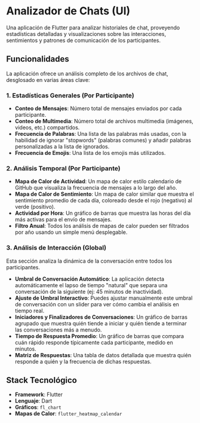 # Analizador de Chats (UI)

Una aplicación de Flutter para analizar historiales de chat, proveyendo estadísticas detalladas y visualizaciones sobre las interacciones, sentimientos y patrones de comunicación de los participantes.

## Funcionalidades

La aplicación ofrece un análisis completo de los archivos de chat, desglosado en varias áreas clave:

### 1. Estadísticas Generales (Por Participante)

- **Conteo de Mensajes**: Número total de mensajes enviados por cada participante.
- **Conteo de Multimedia**: Número total de archivos multimedia (imágenes, videos, etc.) compartidos.
- **Frecuencia de Palabras**: Una lista de las palabras más usadas, con la habilidad de ignorar "stopwords" (palabras comunes) y añadir palabras personalizadas a la lista de ignorados.
- **Frecuencia de Emojis**: Una lista de los emojis más utilizados.

### 2. Análisis Temporal (Por Participante)

- **Mapa de Calor de Actividad**: Un mapa de calor estilo calendario de GitHub que visualiza la frecuencia de mensajes a lo largo del año.
- **Mapa de Calor de Sentimiento**: Un mapa de calor similar que muestra el sentimiento promedio de cada día, coloreado desde el rojo (negativo) al verde (positivo).
- **Actividad por Hora**: Un gráfico de barras que muestra las horas del día más activas para el envío de mensajes.
- **Filtro Anual**: Todos los análisis de mapas de calor pueden ser filtrados por año usando un simple menú desplegable.

### 3. Análisis de Interacción (Global)

Esta sección analiza la dinámica de la conversación entre todos los participantes.

- **Umbral de Conversación Automático**: La aplicación detecta automáticamente el lapso de tiempo "natural" que separa una conversación de la siguiente (ej: 45 minutos de inactividad).
- **Ajuste de Umbral Interactivo**: Puedes ajustar manualmente este umbral de conversación con un slider para ver cómo cambia el análisis en tiempo real.
- **Iniciadores y Finalizadores de Conversaciones**: Un gráfico de barras agrupado que muestra quién tiende a iniciar y quién tiende a terminar las conversaciones más a menudo.
- **Tiempo de Respuesta Promedio**: Un gráfico de barras que compara cuán rápido responde típicamente cada participante, medido en minutos.
- **Matriz de Respuestas**: Una tabla de datos detallada que muestra quién responde a quién y la frecuencia de dichas respuestas.

## Stack Tecnológico

- **Framework**: Flutter
- **Lenguaje**: Dart
- **Gráficos**: `fl_chart`
- **Mapas de Calor**: `flutter_heatmap_calendar`

